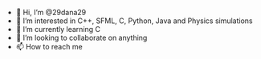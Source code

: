 - 👋 Hi, I’m @29dana29
- 👀 I’m interested in C++, SFML, C, Python, Java and Physics simulations
- 🌱 I’m currently learning C
- 💞️ I’m looking to collaborate on anything
- 📫 How to reach me

<!---
29dana29/29dana29 is a ✨ special ✨ repository because its `README.md` (this file) appears on your GitHub profile.
You can click the Preview link to take a look at your changes.
--->
